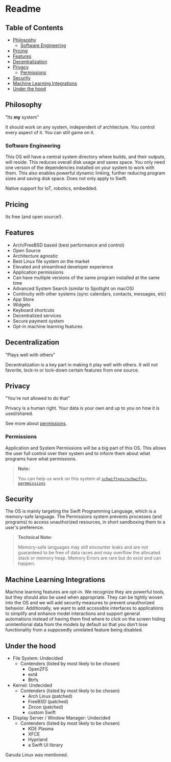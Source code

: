 # Readme

## Table of Contents

- [Philosophy](#philosophy)
  - [Software Engineering](#software-engineering)
- [Pricing](#pricing)
- [Features](#features)
- [Decentralization](#decentralization)
- [Privacy](#privacy)
  - [Permissions](#permissions)
- [Security](#security)
- [Machine Learning Integrations](#aillm)
- [Under the hood](#under-the-hood)

## Philosophy

"Its **my** system"

It should work on any system, independent of architecture. You control every aspect of it. You can still game on it.

### Software Engineering

This OS will have a central system directory where builds, and their outputs, will reside. This reduces overall disk usage and saves space. You only need one version of the dependencies installed on your system to work with them. This also enables powerful dynamic linking, further reducing program sizes and saving disk space. Does not only apply to Swift.

Native support for IoT, robotics, embedded.

## Pricing

Its free (and open source!).

## Features

- Arch/FreeBSD based (best performance and control)
- Open Source
- Architecture agnostic
- Best Linux file system on the market
- Elevated and streamlined developer experience
- Application permissions
- Can have multiple versions of the same program installed at the same time
- Advanced System Search (similar to Spotlight on macOS)
- Continuity with other systems (sync calendars, contacts, messages, etc)
- App Store
- Widgets
- Keyboard shortcuts
- Decentralized services
- Secure payment system
- Opt-in machine learning features

## Decentralization

"Plays well with others"

Decentralization is a key part in making it play well with others. It will not favorite, lock-in or lock-down certain features from one source.

## Privacy

"You're not allowed to do that"

Privacy is a human right. Your data is your own and up to you on how it is used/shared.

See more about [permissions](#permissions).

### Permissions

Application and System Permissions will be a big part of this OS. This allows the user full control over their system and to inform them about what programs have what permissions.

> **Note:**
>
> You can help us work on this system at [`schwiftyos/schwifty-permmissions`](https://github.com/schwiftyos/schwifty-permmissions)

## Security

The OS is mainly targeting the Swift Programming Language, which is a memory-safe language. The Permissions system prevents processes (and programs) to access unauthorized resources, in short sandboxing them to a user's preference.

> **Technical Note:**
> 
> Memory-safe languages may still encounter leaks and are not guaranteed to be free of data races and may overflow the allocated stack or memory heap. Memory Errors are rare but do exist and can happen.

## Machine Learning Integrations <a name="aillm"></a>

Machine learning features are opt-in. We recognize they are powerful tools, but they should also be used when appropriate. They can be tightly woven into the OS and we will add security measures to prevent unauthorized behavior. Additionally, we want to add accessible interfaces to applications to simplify and enhance model interactions and support general automations instead of having them find where to click on the screen hiding unintentional data from the models by default so that you don’t lose functionality from a supposedly unrelated feature being disabled.

## Under the hood

- File System: Undecided
  - Contenders (listed by most likely to be chosen)
    - OpenZFS
    - ext4
    - Btrfs
- Kernel: Undecided
  - Contenders (listed by most likely to be chosen)
    - Arch Linux (patched)
    - FreeBSD (patched)
    - Zircon (patched)
    - custom Swift
- Display Server / Window Manager: Undecided
  - Contenders (listed by most likely to be chosen)
    - KDE Plasma
    - XFCE
    - Hyprland
    - a Swift UI library

Garuda Linux was mentioned.
